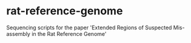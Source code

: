 # rat-reference-genome
Sequencing scripts for the paper 'Extended Regions of Suspected Mis-assembly in the Rat Reference Genome'
